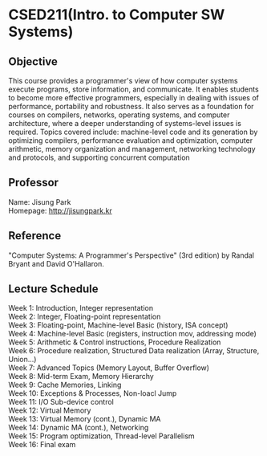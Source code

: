 # CSED211(Intro. to Computer SW Systems)

## Objective
This course provides a programmer's view of how computer systems execute programs, store information, and communicate. It enables students to become more effective programmers, especially in dealing with issues of performance, portability and robustness. It also serves as a foundation for courses on compilers, networks, operating systems, and computer architecture, where a deeper understanding of systems-level issues is required. Topics covered include: machine-level code and its generation by optimizing compilers, performance evaluation and optimization, computer arithmetic, memory organization and management, networking technology and protocols, and supporting concurrent computation

## Professor
Name: Jisung Park  
Homepage: http://jisungpark.kr

## Reference
"Computer Systems: A Programmer's Perspective" (3rd edition) by Randal Bryant and David O'Hallaron.

## Lecture Schedule
Week 1: Introduction, Integer representation  
Week 2: Integer, Floating-point representation  
Week 3: Floating-point, Machine-level Basic (history, ISA concept)  
Week 4: Machine-level Basic (registers, instruction mov, addressing mode)  
Week 5: Arithmetic & Control instructions, Procedure Realization  
Week 6: Procedure realization, Structured Data realization (Array, Structure, Union...)  
Week 7: Advanced Topics (Memory Layout, Buffer Overflow)  
Week 8: Mid-term Exam, Memory Hierarchy  
Week 9: Cache Memories, Linking  
Week 10: Exceptions & Processes, Non-loacl Jump  
Week 11: I/O Sub-device control  
Week 12: Virtual Memory  
Week 13: Virtual Memory (cont.), Dynamic MA  
Week 14: Dynamic MA (cont.), Networking  
Week 15: Program optimization, Thread-level Parallelism  
Week 16: Final exam
